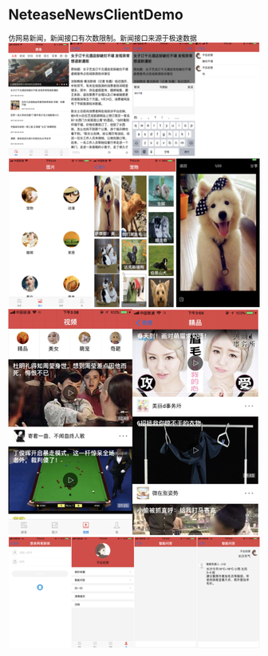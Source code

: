 # NeteaseNewsClientDemo
仿网易新闻，新闻接口有次数限制。新闻接口来源于极速数据
![Image text](https://github.com/824092805/NeteaseNewsClientDemo/blob/master/ShowFigure/news.png)
![Image text](https://github.com/824092805/NeteaseNewsClientDemo/blob/master/ShowFigure/photo.png)
![Image text](https://github.com/824092805/NeteaseNewsClientDemo/blob/master/ShowFigure/video.png)
![Image text](https://github.com/824092805/NeteaseNewsClientDemo/blob/master/ShowFigure/user.png)
